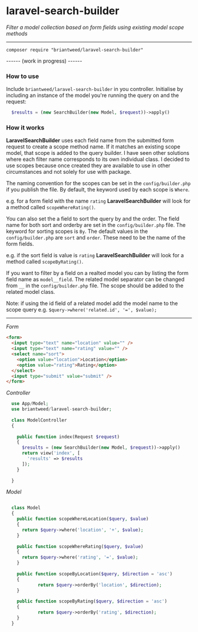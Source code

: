 # laravel-search-builder

*Filter a model collection based on form fields using existing model scope methods*

---
```
composer require "briantweed/laravel-search-builder"
```

 ------ (work in progress) ------

### How to use

Include `briantweed/laravel-search-builder` in you controller. Initialise by including an instance of the model you're running the query on and the request:

```php
  $results = (new SearchBuilder(new Model, $request))->apply()
```


### How it works

**LaravelSearchBuilder** uses each field name from the submitted form request to create a scope method name. If it matches an existing scope model, that scope is added to the query builder. I have seen other solutions where each filter name corresponds to its own individual class. I decided to use scopes because once created they are available to use in other circumstances and not solely for use with package.

The naming convention for the scopes can be set in the `config/builder.php` if you publish the file. By default, the keyword used by each scope is `Where`.

e.g. for a form field with the name `rating` **LaravelSearchBuilder** will look for a method called `scopeWhereRating()`.

You can also set the a field to sort the query by and the order. The field name for both sort and orderby are set in the `config/builder.php` file. The keyword for sorting scopes is `By`. The default values in the `config/builder.php` are `sort` and `order`. These need to be the name of the form fields.

e.g. if the sort field is value is `rating` **LaravelSearchBuilder** will look for a method called `scopeByRating()`.


If you want to filter by a field on a realted model you can by listing the form field name as `model__field`. The related model separator can be changed from `__` in the `config/builder.php` file. The scope should be added to the related model class.

Note: if using the id field of a related model add the model name to the scope query e.g. `$query->where('related.id', '=', $value);`


---

*Form*
```html 
<form>
  <input type="text" name="location" value="" />
  <input type="text" name="rating" value="" />
  <select name="sort">
    <option value="location">Location</option>
    <option value="rating">Rating</option>
  </select>
  <input type="submit" value="submit" />
</form>
```

*Controller*
```php 
  use App/Model;
  use briantweed/laravel-search-builder;
  
  class ModelController
  {
  
    public function index(Request $request)
    {
      $results = (new SearchBuilder(new Model, $request))->apply()
      return view('index', [
        'results' => $results
      ]);
    }
    
  }
```

*Model*
```php

  class Model
  {
    public function scopeWhereLocation($query, $value)
    {
      return $query->where('location', '+', $value);
    }
    
    public function scopeWhereRating($query, $value)
    {
      return $query->where('rating', '=', $value);
    }
    
    public function scopeByLocation($query, $direction = 'asc')
    {
    		return $query->orderBy('location', $direction);
    }
    
    public function scopeByRating($query, $direction = 'asc')
    {
    		return $query->orderBy('rating', $direction);
    }
  }
```

